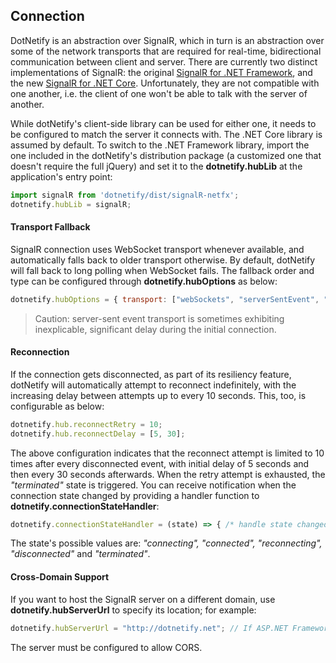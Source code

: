 ## Connection

DotNetify is an abstraction over SignalR, which in turn is an abstraction over some of the network transports that are required for real-time, bidirectional communication between client and server. There are currently two distinct implementations of SignalR: the original [SignalR for .NET Framework](http://asp.net/signalr), and the new [SignalR for .NET Core](https://docs.microsoft.com/en-us/aspnet/core/signalr/?view=aspnetcore-2.1). Unfortunately, they are not compatible with one another, i.e. the client of one won't be able to talk with the server of another.

While dotNetify's client-side library can be used for either one, it needs to be configured to match the server it connects with. The .NET Core library is assumed by default. To switch to the .NET Framework library, import the one included in the dotNetify's distribution package (a customized one that doesn't require the full jQuery) and set it to the __dotnetify.hubLib__ at the application's entry point:

```jsx
import signalR from 'dotnetify/dist/signalR-netfx';
dotnetify.hubLib = signalR;
```

#### Transport Fallback

SignalR connection uses WebSocket transport whenever available, and automatically falls back to older transport otherwise. By default, dotNetify will fall back to long polling when WebSocket fails. The fallback order and type can be configured through __dotnetify.hubOptions__ as below:

```jsx
dotnetify.hubOptions = { transport: ["webSockets", "serverSentEvent", "longPolling"] };
```
> Caution: server-sent event transport is sometimes exhibiting inexplicable, significant delay during the initial connection.

#### Reconnection
If the connection gets disconnected, as part of its resiliency feature, dotNetify will automatically attempt to reconnect indefinitely, with the increasing delay between attempts up to every 10 seconds. This, too, is configurable as below:

```jsx
dotnetify.hub.reconnectRetry = 10;
dotnetify.hub.reconnectDelay = [5, 30];
```

The above configuration indicates that the reconnect attempt is limited to 10 times after every disconnected event, with initial delay of 5 seconds and then every 30 seconds afterwards. When the retry attempt is exhausted, the _"terminated"_ state is triggered.
You can receive notification when the connection state changed by providing a handler function to __dotnetify.connectionStateHandler__:

```jsx
dotnetify.connectionStateHandler = (state) => { /* handle state changed event */};
```
The state's possible values are: _"connecting", "connected", "reconnecting", "disconnected"_ and _"terminated"_.

#### Cross-Domain Support
If you want to host the SignalR server on a different domain, use __dotnetify.hubServerUrl__ to specify its location; for example:

```jsx
dotnetify.hubServerUrl = "http://dotnetify.net"; // If ASP.NET Framework, add "/signalR" at the end
```

The server must be configured to allow CORS.
